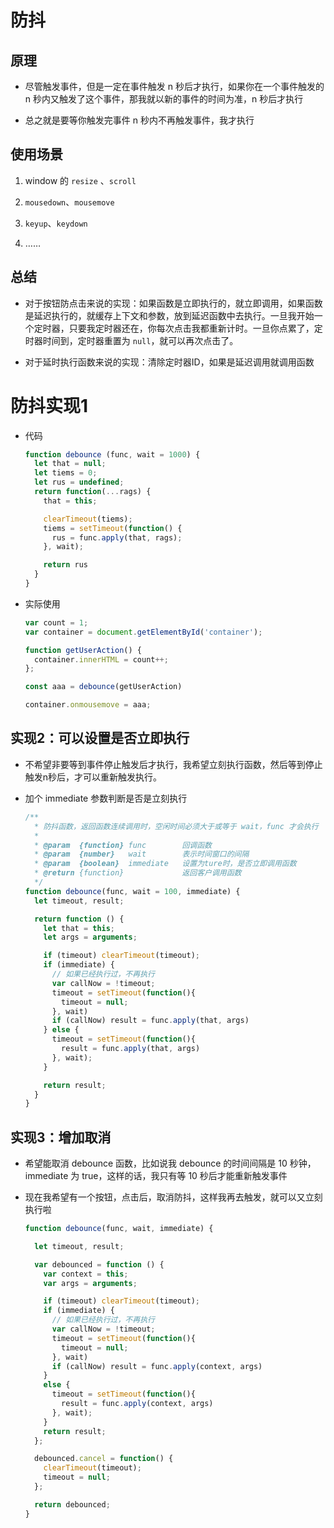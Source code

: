 # 防抖

## 原理

*   尽管触发事件，但是一定在事件触发 n 秒后才执行，如果你在一个事件触发的 n 秒内又触发了这个事件，那我就以新的事件的时间为准，n 秒后才执行

*   总之就是要等你触发完事件 n 秒内不再触发事件，我才执行

## 使用场景

1.  window 的 `resize` 、`scroll`

2.  `mousedown`、`mousemove`

3.  `keyup`、`keydown`

4.  ……

## 总结

*   对于按钮防点击来说的实现：如果函数是立即执行的，就立即调用，如果函数是延迟执行的，就缓存上下文和参数，放到延迟函数中去执行。一旦我开始一个定时器，只要我定时器还在，你每次点击我都重新计时。一旦你点累了，定时器时间到，定时器重置为 `null`，就可以再次点击了。

*   对于延时执行函数来说的实现：清除定时器ID，如果是延迟调用就调用函数

# 防抖实现1

*   代码

    ```javascript
    function debounce (func, wait = 1000) {
      let that = null;
      let tiems = 0;
      let rus = undefined;
      return function(...rags) {
        that = this;

        clearTimeout(tiems);
        tiems = setTimeout(function() {
          rus = func.apply(that, rags);
        }, wait);

        return rus
      }
    }
    ```

*   实际使用

    ```javascript
    var count = 1;
    var container = document.getElementById('container');

    function getUserAction() {
      container.innerHTML = count++;
    };

    const aaa = debounce(getUserAction)

    container.onmousemove = aaa;
    ```

## 实现2：可以设置是否立即执行

*   不希望非要等到事件停止触发后才执行，我希望立刻执行函数，然后等到停止触发n秒后，才可以重新触发执行。

*   加个 immediate 参数判断是否是立刻执行

    ```javascript
    /**
      * 防抖函数，返回函数连续调用时，空闲时间必须大于或等于 wait，func 才会执行
      *
      * @param  {function} func        回调函数
      * @param  {number}   wait        表示时间窗口的间隔
      * @param  {boolean}  immediate   设置为ture时，是否立即调用函数
      * @return {function}             返回客户调用函数
      */
    function debounce(func, wait = 100, immediate) {
      let timeout, result;

      return function () {
        let that = this;
        let args = arguments;

        if (timeout) clearTimeout(timeout);
        if (immediate) {
          // 如果已经执行过，不再执行
          var callNow = !timeout;
          timeout = setTimeout(function(){
            timeout = null;
          }, wait)
          if (callNow) result = func.apply(that, args)
        } else {
          timeout = setTimeout(function(){
            result = func.apply(that, args)
          }, wait);
        }

        return result;
      }
    }
    ```

## 实现3：增加取消

*   希望能取消 debounce 函数，比如说我 debounce 的时间间隔是 10 秒钟，immediate 为 true，这样的话，我只有等 10 秒后才能重新触发事件

*   现在我希望有一个按钮，点击后，取消防抖，这样我再去触发，就可以又立刻执行啦

    ```javascript
    function debounce(func, wait, immediate) {

      let timeout, result;

      var debounced = function () {
        var context = this;
        var args = arguments;

        if (timeout) clearTimeout(timeout);
        if (immediate) {
          // 如果已经执行过，不再执行
          var callNow = !timeout;
          timeout = setTimeout(function(){
            timeout = null;
          }, wait)
          if (callNow) result = func.apply(context, args)
        }
        else {
          timeout = setTimeout(function(){
            result = func.apply(context, args)
          }, wait);
        }
        return result;
      };

      debounced.cancel = function() {
        clearTimeout(timeout);
        timeout = null;
      };

      return debounced;
    }
    ```
